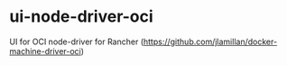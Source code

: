 # ui-node-driver-oci
UI for OCI node-driver for Rancher (https://github.com/jlamillan/docker-machine-driver-oci)
